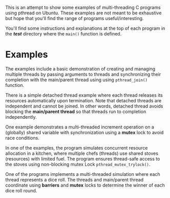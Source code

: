 This is an attempt to show some examples of multi-threading C programs using pthread on Ubuntu. These examples are not meant to be exhaustive but hope that you'll find the range of programs useful/interesting. 

You'll find some instructions and explanations at the top of each program in the ***test*** directory where the ```main()``` function is defined.

# Examples

The examples include a basic demonstration of creating and managing multiple threads by passing arguments to threads and synchronizing their completion with the main/parent thread using using ```pthread_join()``` function.

There is a simple detached thread example where each thread releases its resources automatically upon termination. Note that detached threads are independent and cannot be joined. In other words, detached thread avoids blocking the **main/parent thread** so that threads run to completion independently.

One example demonstrates a multi-threaded increment operation on a (globally) shared variable with synchronization using a **mutex** lock to avoid race conditions.

In one of the examples, the program simulates concurrent resource allocation in a kitchen, where multiple chefs (threads)  use shared stoves (resources) with limited fuel. The program ensures thread-safe access to the stoves using non-blocking mutex Lock ```pthread_mutex_trylock()```.

One of the programs implements a multi-threaded simulation where each thread represents a dice roll. The threads and main/parent thread coordinate using **barriers** and **mutex** locks to determine the winner of each dice roll round.